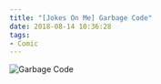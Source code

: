 ```yaml
---
title: "[Jokes On Me] Garbage Code"
date: 2018-08-14 10:36:28
tags:
- Comic
---
```

![Garbage Code](/images/comic/garbage-code.png)